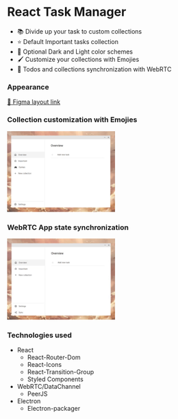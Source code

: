 # React Task Manager

- 📚 Divide up your task to custom collections
- ⭐ Default Important tasks collection
- 🎨 Optional Dark and Light color schemes
- 🖌️ Customize your collections with Emojies
- 🔄 Todos and collections synchronization with WebRTC

### Appearance

[🔗 Figma layout link](https://www.figma.com/file/4JNW8WzrUMZAeI3KopmENq/TODO-app?node-id=0%3A1)

### Collection customization with Emojies

<img src="./media/Emoji-collection-icons.gif" width="50%">

### WebRTC App state synchronization

<img src="./media/WebRTC-sync-demo.gif" width="50%">

### Technologies used

- React 
 	- React-Router-Dom
    - React-Icons
    - React-Transition-Group
    - Styled Components
- WebRTC/DataChannel
    - PeerJS
- Electron
	- Electron-packager